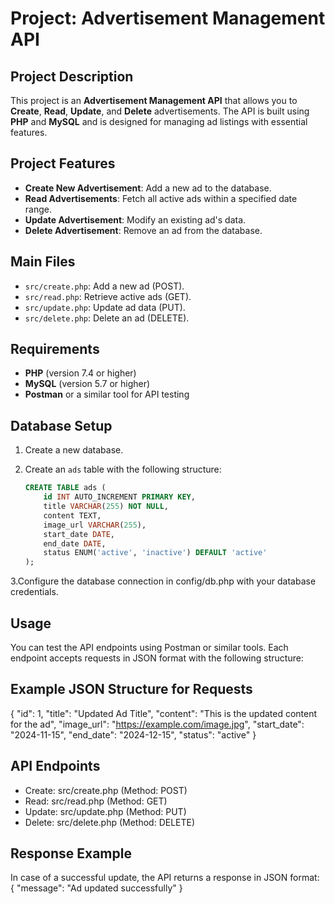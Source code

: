 # Project: Advertisement Management API

## Project Description
This project is an **Advertisement Management API** that allows you to **Create**, **Read**, **Update**, and **Delete** advertisements. The API is built using **PHP** and **MySQL** and is designed for managing ad listings with essential features.

## Project Features
- **Create New Advertisement**: Add a new ad to the database.
- **Read Advertisements**: Fetch all active ads within a specified date range.
- **Update Advertisement**: Modify an existing ad's data.
- **Delete Advertisement**: Remove an ad from the database.

## Main Files
- `src/create.php`: Add a new ad (POST).
- `src/read.php`: Retrieve active ads (GET).
- `src/update.php`: Update ad data (PUT).
- `src/delete.php`: Delete an ad (DELETE).

## Requirements
- **PHP** (version 7.4 or higher)
- **MySQL** (version 5.7 or higher)
- **Postman** or a similar tool for API testing

## Database Setup
1. Create a new database.
2. Create an `ads` table with the following structure:

   ```sql
   CREATE TABLE ads (
       id INT AUTO_INCREMENT PRIMARY KEY,
       title VARCHAR(255) NOT NULL,
       content TEXT,
       image_url VARCHAR(255),
       start_date DATE,
       end_date DATE,
       status ENUM('active', 'inactive') DEFAULT 'active'
   );

3.Configure the database connection in config/db.php with your database credentials.


## Usage
You can test the API endpoints using Postman or similar tools. Each endpoint accepts requests in JSON format with the following structure:

## Example JSON Structure for Requests

{
    "id": 1,
    "title": "Updated Ad Title",
    "content": "This is the updated content for the ad",
    "image_url": "https://example.com/image.jpg",
    "start_date": "2024-11-15",
    "end_date": "2024-12-15",
    "status": "active"
}

## API Endpoints
- Create: src/create.php (Method: POST)
- Read: src/read.php (Method: GET)
- Update: src/update.php (Method: PUT)
- Delete: src/delete.php (Method: DELETE)

  
## Response Example
In case of a successful update, the API returns a response in JSON format:
{
    "message": "Ad updated successfully"
}
